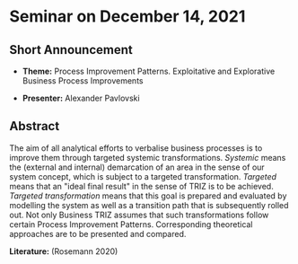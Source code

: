 # Seminar on December 14, 2021

## Short Announcement

* __Theme:__ Process Improvement Patterns. Exploitative and Explorative
  Business Process Improvements

* __Presenter:__ Alexander Pavlovski

## Abstract

The aim of all analytical efforts to verbalise business processes is to
improve them through targeted systemic transformations. _Systemic_ means the
(external and internal) demarcation of an area in the sense of our system
concept, which is subject to a targeted transformation.  _Targeted_ means that
an "ideal final result" in the sense of TRIZ is to be achieved. _Targeted
transformation_ means that this goal is prepared and evaluated by modelling
the system as well as a transition path that is subsequently rolled out. Not
only Business TRIZ assumes that such transformations follow certain Process
Improvement Patterns. Corresponding theoretical approaches are to be presented
and compared.

__Literature:__ (Rosemann 2020)
